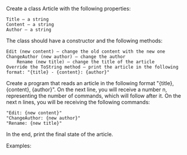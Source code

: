 Create a class Article with the following properties:

	Title – a string
	Content – a string
	Author – a string

The class should have a constructor and the following methods:

	Edit (new content) – change the old content with the new one
	ChangeAuthor (new author) – change the author
        Rename (new title) – change the title of the article
	Override the ToString method – print the article in the following format: "{title} - {content}: {author}"

Create a program that reads an article in the following format "{title}, {content}, {author}". On the next line, you will receive a number n, representing the number of commands, which will follow after it. On the next n lines, you will be receiving the following commands: 

	"Edit: {new content}"
	"ChangeAuthor: {new author}"
	"Rename: {new title}"

In the end, print the final state of the article.

Examples: 

